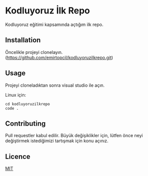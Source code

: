 # Kodluyoruz İlk Repo
Kodluyoruz eğitimi kapsamında açtığım ilk repo.

## Installation
Öncelikle projeyi clonelayın.(https://github.com/emirtopcil/kodluyoruzilkrepo.git)

## Usage
Projeyi cloneladıktan sonra visual studio ile açın.

Linux için:

    cd kodluyoruzilkrepo
    code .

## Contributing
Pull requestler kabul edilir. Büyük değişiklikler için, lütfen önce neyi değiştirmek istediğimizi tartışmak için konu açınız.

## Licence
[MIT](https://choosealicense.com/licenses/mit/)